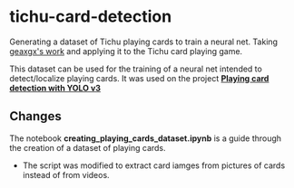 # tichu-card-detection
Generating a dataset of Tichu playing cards to train a neural net. Taking [geaxgx's work](https://github.com/geaxgx/playing-card-detection) and applying it to the Tichu card playing game.

This dataset can be used for the training of a neural net intended to detect/localize playing cards. It was used on the project __[Playing card detection with YOLO v3](https://youtu.be/pnntrewH0xg)__

## Changes
The notebook **creating_playing_cards_dataset.ipynb** is a guide through the creation of a dataset of playing cards.
 - The script was modified to extract card iamges from pictures of cards instead of from videos.


<!-- <img src="img/ex_generated_image.png" alt="Example of generated image "  title="Example of generated image " /> -->